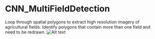# CNN_MultiFieldDetection
Loop through spatial polygons to extract high resolution imagery of agricultural fields. Identify polygons that contain more than one field and need to be redrawn. 
![Alt text](https://drive.google.com/drive/u/0/folders/1-uKAKqty0FX0o3qW7Yy00BQ2wdM83csM)
